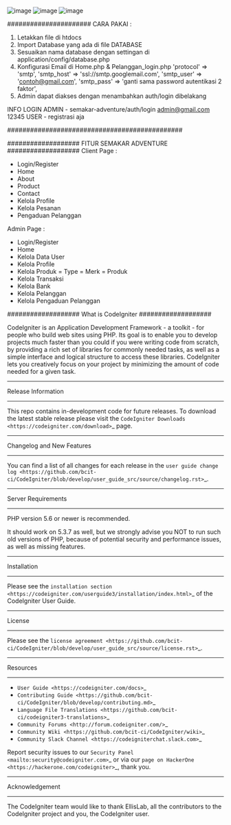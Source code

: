 ![image](https://github.com/muhammad-dicky/semakar_adventure/assets/58357765/1a1f1ff4-68be-4e2f-8034-d84bb3f04211)
![image](https://github.com/muhammad-dicky/semakar_adventure/assets/58357765/98bcb95a-6029-4bd1-a6c9-b2f08980b35f)
![image](https://github.com/muhammad-dicky/semakar_adventure/assets/58357765/c942644b-7abf-4d2f-8cc8-001768443c70)


######################
CARA PAKAI :
1. Letakkan file di htdocs
2. Import Database yang ada di file DATABASE
3. Sesuaikan nama database dengan settingan di application/config/database.php
4. Konfigurasi Email di Home.php & Pelanggan_login.php
 						'protocol' => 'smtp',
            'smtp_host' => 'ssl://smtp.googlemail.com',
            'smtp_user' => 'contoh@gmail.com',
            'smtp_pass' => 'ganti sama password autentikasi 2 faktor',
5. Admin dapat diakses dengan menambahkan auth/login dibelakang

INFO LOGIN
ADMIN - semakar-adventure/auth/login
admin@gmail.com
12345
USER -
registrasi aja


##############################################

###################
FITUR SEMAKAR ADVENTURE
###################
Client Page :
- Login/Register
- Home
- About
- Product
- Contact
- Kelola Profile
- Kelola Pesanan
- Pengaduan Pelanggan

Admin Page :
- Login/Register
- Home
- Kelola Data User
- Kelola Profile
- Kelola Produk = Type = Merk = Produk
- Kelola Transaksi
- Kelola Bank
- Kelola Pelanggan
- Kelola Pengaduan Pelanggan




###################
What is CodeIgniter
###################

CodeIgniter is an Application Development Framework - a toolkit - for people
who build web sites using PHP. Its goal is to enable you to develop projects
much faster than you could if you were writing code from scratch, by providing
a rich set of libraries for commonly needed tasks, as well as a simple
interface and logical structure to access these libraries. CodeIgniter lets
you creatively focus on your project by minimizing the amount of code needed
for a given task.

*******************
Release Information
*******************

This repo contains in-development code for future releases. To download the
latest stable release please visit the `CodeIgniter Downloads
<https://codeigniter.com/download>`_ page.

**************************
Changelog and New Features
**************************

You can find a list of all changes for each release in the `user
guide change log <https://github.com/bcit-ci/CodeIgniter/blob/develop/user_guide_src/source/changelog.rst>`_.

*******************
Server Requirements
*******************

PHP version 5.6 or newer is recommended.

It should work on 5.3.7 as well, but we strongly advise you NOT to run
such old versions of PHP, because of potential security and performance
issues, as well as missing features.

************
Installation
************

Please see the `installation section <https://codeigniter.com/userguide3/installation/index.html>`_
of the CodeIgniter User Guide.

*******
License
*******

Please see the `license
agreement <https://github.com/bcit-ci/CodeIgniter/blob/develop/user_guide_src/source/license.rst>`_.

*********
Resources
*********

-  `User Guide <https://codeigniter.com/docs>`_
-  `Contributing Guide <https://github.com/bcit-ci/CodeIgniter/blob/develop/contributing.md>`_
-  `Language File Translations <https://github.com/bcit-ci/codeigniter3-translations>`_
-  `Community Forums <http://forum.codeigniter.com/>`_
-  `Community Wiki <https://github.com/bcit-ci/CodeIgniter/wiki>`_
-  `Community Slack Channel <https://codeigniterchat.slack.com>`_

Report security issues to our `Security Panel <mailto:security@codeigniter.com>`_
or via our `page on HackerOne <https://hackerone.com/codeigniter>`_, thank you.

***************
Acknowledgement
***************

The CodeIgniter team would like to thank EllisLab, all the
contributors to the CodeIgniter project and you, the CodeIgniter user.
